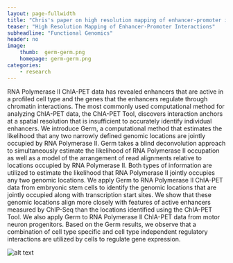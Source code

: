 ```yaml
---
layout: page-fullwidth
title: "Chris's paper on high resolution mapping of enhancer-promoter interactions is published in PLoS ONE"
teaser: "High Resolution Mapping of Enhancer-Promoter Interactions"
subheadline: "Functional Genomics"
header: no
image:
    thumb:  germ-germ.png
    homepage: germ-germ.png
categories:
    - research
---
```


RNA Polymerase II ChIA-PET data has revealed enhancers that are active in a profiled cell
type and the genes that the enhancers regulate through chromatin interactions. The most
commonly used computational method for analyzing ChIA-PET data, the ChIA-PET Tool,
discovers interaction anchors at a spatial resolution that is insufficient to accurately identify
individual enhancers. We introduce Germ, a computational method that estimates the likelihood
that any two narrowly defined genomic locations are jointly occupied by RNA Polymerase
II. Germ takes a blind deconvolution approach to simultaneously estimate the likelihood
of RNA Polymerase II occupation as well as a model of the arrangement of read alignments
relative to locations occupied by RNA Polymerase II. Both types of information are utilized
to estimate the likelihood that RNA Polymerase II jointly occupies any two genomic locations.
We apply Germ to RNA Polymerase II ChIA-PET data from embryonic stem cells to
identify the genomic locations that are jointly occupied along with transcription start sites.
We show that these genomic locations align more closely with features of active enhancers
measured by ChIP-Seq than the locations identified using the ChIA-PET Tool. We also
apply Germ to RNA Polymerase II ChIA-PET data from motor neuron progenitors. Based on
the Germ results, we observe that a combination of cell type specific and cell type independent
regulatory interactions are utilized by cells to regulate gene expression.

![alt text]({{site:url}}/images/germ-germ.png)	

